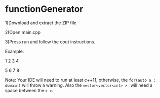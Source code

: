 # functionGenerator
1)Download and extract the ZIP file

2)Open main.cpp 

3)Press run and follow the cout instructions. 

Example: 

1 2 3 4 

5 6 7 8 

Note: Your IDE will need to run at least c++11, otherwise, the ```for(auto a : domain)``` will throw a warning. Also the ```vector<vector<int> > ``` will need a space between the ```> >```. 
